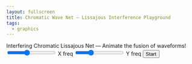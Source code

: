 ```yaml
---
layout: fullscreen
title: Chromatic Wave Net – Lissajous Interference Playground
tags:
  - graphics
---
```


Interfering Chromatic Lissajous Net — Animate the fusion of waveforms!
<canvas id="canvas" width="800" height="800" style="border-radius: 16px;"></canvas>
<input type="range" id="freqSliderX" min="1" max="11" value="5" step="1">
<label for="freqSliderX">X freq</label>
<input type="range" id="freqSliderY" min="1" max="11" value="4" step="1">
<label for="freqSliderY">Y freq</label>
<button id="controlButton">Start</button>

<script>
const canvas = document.getElementById('canvas');
const ctx = canvas.getContext('2d');
const width = canvas.width;
const height = canvas.height;

const freqSliderX = document.getElementById('freqSliderX');
const freqSliderY = document.getElementById('freqSliderY');
const controlButton = document.getElementById('controlButton');

let freqX = parseInt(freqSliderX.value);
let freqY = parseInt(freqSliderY.value);
let isAnimating = false;
let t = 0;
let animationFrameId;

freqSliderX.addEventListener('input', () => { freqX = parseInt(freqSliderX.value); });
freqSliderY.addEventListener('input', () => { freqY = parseInt(freqSliderY.value); });

// Generate the points for two Lissajous figures
function lissajousPoints(a, b, delta, samples, phaseShift=0) {
    const points = [];
    for (let i = 0; i < samples; i++) {
        const t = (i / samples) * 2 * Math.PI;
        // Range [-1, 1]
        const x = Math.sin(a * t + delta + phaseShift);
        const y = Math.sin(b * t + phaseShift);
        points.push([x, y]);
    }
    return points;
}

// Map [-1,1] domain to canvas coordinates
function mapToCanvas(x, y) {
    const margin = 60;
    return [
        width / 2 + x * (width / 2 - margin),
        height / 2 + y * (height / 2 - margin),
    ];
}

function draw() {
    ctx.clearRect(0, 0, width, height);

    const samples = 220;

    // Oscillate delta slowly with t
    const delta = Math.PI / 2 + Math.sin(t * 0.21) * Math.PI / 3;
    const phaseWobble = Math.cos(t * 0.15) * Math.PI / 3;

    // Lissajous #1
    const points1 = lissajousPoints(freqX, freqY, delta, samples, 0);
    // Lissajous #2 (modulated)
    const modulatedFreqX = freqX + Math.sin(t * 0.17) * 1.2;
    const modulatedFreqY = freqY + Math.cos(t * 0.23) * 1.2;
    const points2 = lissajousPoints(modulatedFreqX, modulatedFreqY, -delta, samples, phaseWobble);

    // Draw "interference net" with chromatic color evolution
    ctx.save();
    ctx.globalAlpha = 0.7;
    for (let i = 0; i < samples; i++) {
        // Connect corresponding points
        const [x1, y1] = mapToCanvas(points1[i][0], points1[i][1]);
        const [x2, y2] = mapToCanvas(points2[i][0], points2[i][1]);

        ctx.beginPath();
        ctx.moveTo(x1, y1);
        ctx.lineTo(x2, y2);

        // Chromatic gradient: cycle hue across the shape, pulsate with t
        const hue = (360 * (i / samples) + t * 20) % 360;
        const sat = 86 + 10 * Math.sin(i / 17 + t * 0.4);
        const lum = 40 + 24 * Math.sin(i / 13 - t * 0.13);

        ctx.strokeStyle = `hsl(${hue},${sat}%,${lum}%)`;
        ctx.lineWidth = 1 + 1.8 * Math.abs(Math.sin(t + i / 79));
        ctx.stroke();
    }
    ctx.restore();

    // Draw each Lissajous loop as an evolving colored halo
    function drawLissajous(points, colorBase, alpha) {
        ctx.save();
        ctx.globalAlpha = alpha;
        ctx.beginPath();
        const [x0, y0] = mapToCanvas(points[0][0], points[0][1]);
        ctx.moveTo(x0, y0);
        for (let i = 1; i < points.length; i++) {
            const [xi, yi] = mapToCanvas(points[i][0], points[i][1]);
            ctx.lineTo(xi, yi);
        }
        ctx.closePath();
        ctx.shadowColor = colorBase;
        ctx.shadowBlur = 19;
        ctx.strokeStyle = colorBase;
        ctx.lineWidth = 4;
        ctx.stroke();
        ctx.restore();
    }
    // Halo colors pulse and shift
    const color1 = `hsl(${(t*15)%360},93%,51%)`;
    const color2 = `hsl(${(t*15+140)%360},95%,54%)`;
    drawLissajous(points1, color1, 0.23);
    drawLissajous(points2, color2, 0.21);
}

function animate() {
    if (!isAnimating) return;
    draw();
    t += 0.011;
    animationFrameId = requestAnimationFrame(animate);
}

controlButton.addEventListener('click', () => {
    isAnimating = !isAnimating;
    controlButton.textContent = isAnimating ? "Stop" : "Start";
    if (isAnimating) animate();
    else cancelAnimationFrame(animationFrameId);
});

// Initialize and render one frame
draw();
</script>
